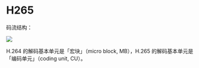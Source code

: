 # H265

码流结构：

![](https://imgs.piasy.com/2019-11-14-H265-structure.png)

H.264 的解码基本单元是「宏块」（micro block, MB），H.265 的解码基本单元是「编码单元」（coding unit, CU）。
